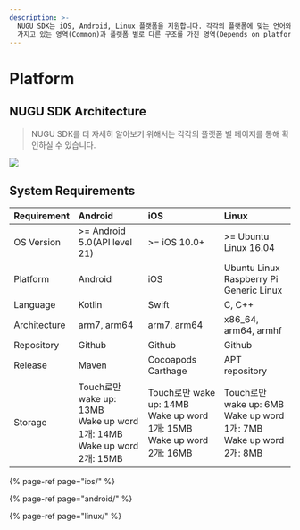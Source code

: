 ```yaml
---
description: >-
  NUGU SDK는 iOS, Android, Linux 플랫폼을 지원합니다. 각각의 플랫폼에 맞는 언어와 특성을 따르고 있으며, 동일한 구조를
  가지고 있는 영역(Common)과 플랫폼 별로 다른 구조를 가진 영역(Depends on platform)이 구분되어 있습니다.
---
```


# Platform

## NUGU SDK Architecture

> NUGU SDK를 더 자세히 알아보기 위해서는 각각의 플랫폼 별 페이지를 통해 확인하실 수 있습니다.

![](../../.gitbook/assets/image-23.png)

## System Requirements

| Requirement | Android | iOS | Linux |
| :--- | :--- | :--- | :--- |
| OS Version | &gt;= Android 5.0(API level 21) | &gt;= iOS 10.0+ | &gt;= Ubuntu Linux 16.04 |
| Platform | Android | iOS | Ubuntu Linux<br>Raspberry Pi<br>Generic Linux |
| Language | Kotlin | Swift | C, C++ | 
| Architecture | arm7, arm64 | arm7, arm64 | x86_64, arm64, armhf |
| Repository | Github | Github | Github |
| Release | Maven | Cocoapods<br>Carthage | APT repository |
| Storage | Touch로만 wake up: 13MB<br>Wake up word 1개: 14MB<br>Wake up word 2개: 15MB | Touch로만 wake up: 14MB<br>Wake up word 1개: 15MB<br>Wake up word 2개: 16MB | Touch로만 wake up: 6MB<br>Wake up word 1개: 7MB<br>Wake up word 2개: 8MB |

{% page-ref page="ios/" %}

{% page-ref page="android/" %}

{% page-ref page="linux/" %}

